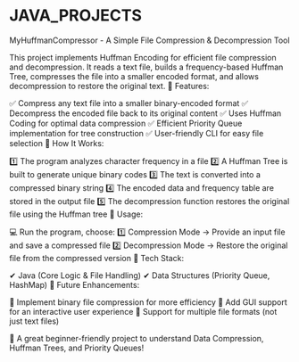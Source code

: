 # JAVA_PROJECTS
MyHuffmanCompressor - A Simple File Compression & Decompression Tool

This project implements Huffman Encoding for efficient file compression and decompression. It reads a text file, builds a frequency-based Huffman Tree, compresses the file into a smaller encoded format, and allows decompression to restore the original text.
🔹 Features:

✅ Compress any text file into a smaller binary-encoded format
✅ Decompress the encoded file back to its original content
✅ Uses Huffman Coding for optimal data compression
✅ Efficient Priority Queue implementation for tree construction
✅ User-friendly CLI for easy file selection
🔹 How It Works:

1️⃣ The program analyzes character frequency in a file
2️⃣ A Huffman Tree is built to generate unique binary codes
3️⃣ The text is converted into a compressed binary string
4️⃣ The encoded data and frequency table are stored in the output file
5️⃣ The decompression function restores the original file using the Huffman tree
🔹 Usage:

💻 Run the program, choose:
1️⃣ Compression Mode → Provide an input file and save a compressed file
2️⃣ Decompression Mode → Restore the original file from the compressed version
🔹 Tech Stack:

✔ Java (Core Logic & File Handling)
✔ Data Structures (Priority Queue, HashMap)
🔹 Future Enhancements:

🔹 Implement binary file compression for more efficiency
🔹 Add GUI support for an interactive user experience
🔹 Support for multiple file formats (not just text files)

📌 A great beginner-friendly project to understand Data Compression, Huffman Trees, and Priority Queues!
